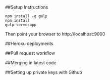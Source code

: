 ##Setup Instructions

```
npm install -g gulp
npm install
gulp serve:app
```

Then point your browser to http://localhost:9000

##Heroku deployments

##Pull request workflow

##Merging in latest code

##Setting up private keys with Github